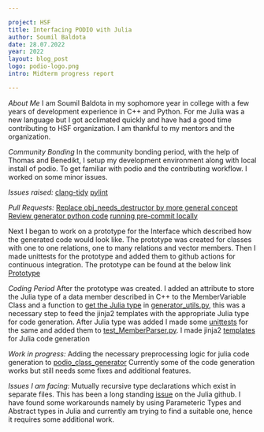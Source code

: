 ```yaml
---

project: HSF
title: Interfacing PODIO with Julia
author: Soumil Baldota
date: 28.07.2022 
year: 2022 
layout: blog_post
logo: podio-logo.png
intro: Midterm progress report

---
```

*About Me*
I am Soumil Baldota in my sophomore year in college with a few years of development experience in C++ and Python. For me Julia was a new language but I got acclimated quickly and have had a good time contributing to HSF organization. I am thankful to my mentors and the organization.

*Community Bonding*
In the community bonding period, with the help of Thomas and Benedikt, I setup my development environment along with local install of podio. To get familiar with podio and the contributing workflow. I worked on some minor issues.

*Issues raised:*
[clang-tidy](https://github.com/AIDASoft/podio/issues/297)
[pylint](https://github.com/AIDASoft/podio/issues/298)

*Pull Requests:*
[Replace obj_needs_destructor by more general concept](https://github.com/AIDASoft/podio/pull/291)
[Review generator python code](https://github.com/AIDASoft/podio/pull/293)
[running pre-commit locally](https://github.com/AIDASoft/podio/pull/296)


Next I began to work on a prototype for the Interface which described how the generated code would look like. The prototype was created for classes with one to one relations, one to many relations and vector members. Then I made unittests for the prototype and added them to github actions for continuous integration. 
The prototype can be found at the below link
[Prototype](https://github.com/soumilbaldota/PODIO_Julia_Interface_Prototype.git)
  
*Coding Period*
After the prototype was created. I added an attribute to store the Julia type of a data member described in C++ to the MemberVariable Class and a function to [get the Julia type](https://github.com/AIDASoft/podio/pull/310/files#diff-c129698a9b29360c0e27c5e4f710981b4f99524ad44c039202d750bcf349c834) in [generator_utils.py](https://github.com/AIDASoft/podio/blob/julia/python/generator_utils.py), this was a necessary step to feed the jinja2 templates with the appropriate Julia type for code generation.
After Julia type was added I made some [unittests](https://github.com/AIDASoft/podio/pull/310/files#diff-61702c3a214182795b1d726c5dc1679a64a10274b7929e4ad4ceaf8dc87c203d) for the same and added them to [test_MemberParser.py](https://github.com/AIDASoft/podio/blob/julia/python/test_MemberParser.py).
I made jinja2 [templates](https://github.com/AIDASoft/podio/blob/aae66dce1096b1c61bad3b84a12e1678f1593ce3/python/templates/MutableStruct.jl.jinja2) for Julia code generation 


*Work in progress:*
Adding the necessary preprocessing logic for julia code generation to [podio_class_generator](https://github.com/AIDASoft/podio/pull/311/files#diff-4dd2bca85ef3468fc6ba4f2701bc3131d54a47d333c9fa2112e85dddd5de988c) 
Currently some of the code generation works but still needs some fixes and additional features.

*Issues I am facing:*
Mutually recursive type declarations which exist in separate files. This has been a long standing [issue](https://github.com/JuliaLang/julia/issues/269) on the Julia github.
I have found some workarounds namely by using Parameteric Types and Abstract types in Julia and currently am trying to find a suitable one, hence it requires some additional work.

